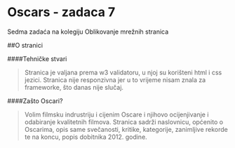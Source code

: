 # Oscars - zadaca 7
Sedma zadaća na kolegiju Oblikovanje mrežnih stranica

##O stranici

####Tehničke stvari
>Stranica je valjana prema w3 validatoru, u njoj su korišteni html i css jezici. Stranica nije responzivna jer u to vrijeme nisam znala za frameworke, što danas nije slučaj.

####Zašto Oscari?
>Volim filmsku indrustriju i cijenim Oscare i njihovo ocijenjivanje i odabiranje kvalitetnih filmova. Stranica sadrži naslovnicu, općenito o Oscarima, opis same svečanosti, kritike, kategorije, zanimljive rekorde te na koncu, popis dobitnika 2012. godine.
